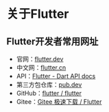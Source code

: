 # 关于Flutter

## Flutter开发者常用网址
- 官网：[flutter.dev](https://flutter.dev/)
- 中文网：[flutter.cn](https://flutter.cn/)
- API：[Flutter - Dart API docs](https://api.flutter-io.cn/)
- 第三方包仓库：[pub.dev](https://pub.flutter-io.cn/)
- GitHub：[flutter / flutter](https://github.com/flutter/flutter)
- Gitee：[Gitee 极速下载 / Flutter](https://gitee.com/mirrors/Flutter)
